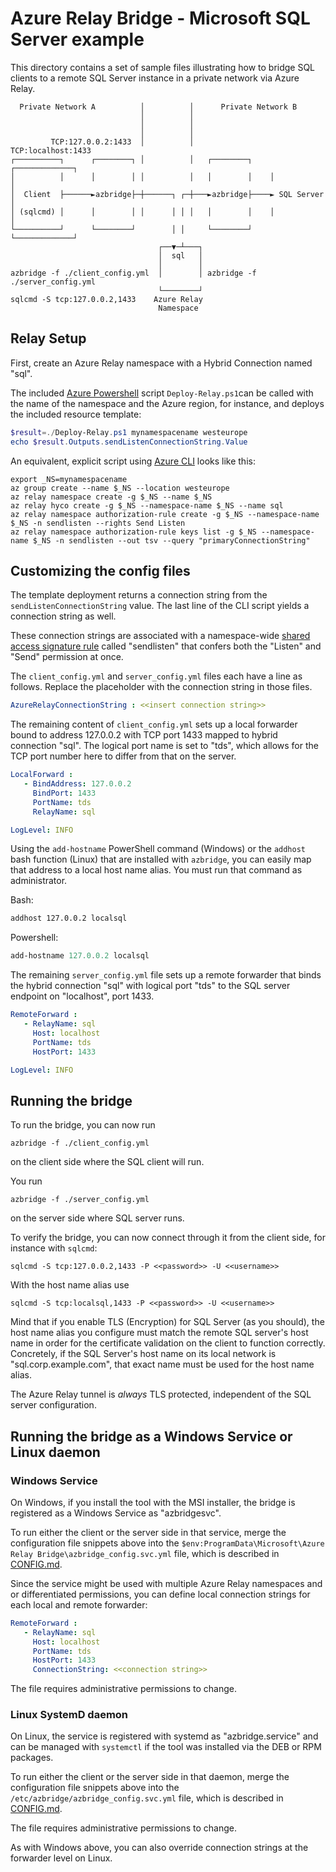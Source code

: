 # Azure Relay Bridge - Microsoft SQL Server example

This directory contains a set of sample files illustrating how to bridge SQL
clients to a remote SQL Server instance in a private network via Azure Relay.

```
  Private Network A          │          │      Private Network B
                             │          │
                             │          │
                             │          │
         TCP:127.0.0.2:1433  │          │             TCP:localhost:1433
┌──────────┐      ┌────────┐ │          │   ┌────────┐    ┌─────────────┐
│          │      │        │ │          │   │        │    │             │
│  Client  ├──────►azbridge├─┼──────┐ ┌─┼───►azbridge├────► SQL Server  │
│ (sqlcmd) │      │        │ │      │ │ │   │        │    │             │
└──────────┘      └────────┘        │ │     └────────┘    └─────────────┘
                                 ┌──▼─┴───┐
                                 │  sql   │
                                 │        │
azbridge -f ./client_config.yml  │        │ azbridge -f ./server_config.yml
                                 └────────┘
sqlcmd -S tcp:127.0.0.2,1433    Azure Relay
                                 Namespace
```

## Relay Setup

First, create an Azure Relay namespace with a Hybrid Connection named "sql". 

The included [Azure
Powershell](https://learn.microsoft.com/en-us/powershell/azure/) script
`Deploy-Relay.ps1`can be called with the name of the namespace and the Azure
region, for instance, and deploys the included resource template:

```Powershell
$result=./Deploy-Relay.ps1 mynamespacename westeurope
echo $result.Outputs.sendListenConnectionString.Value
```

An equivalent, explicit script using [Azure
CLI](https://learn.microsoft.com/en-us/cli/azure/) looks like this:

```azurecli
export _NS=mynamespacename
az group create --name $_NS --location westeurope
az relay namespace create -g $_NS --name $_NS
az relay hyco create -g $_NS --namespace-name $_NS --name sql
az relay namespace authorization-rule create -g $_NS --namespace-name $_NS -n sendlisten --rights Send Listen
az relay namespace authorization-rule keys list -g $_NS --namespace-name $_NS -n sendlisten --out tsv --query "primaryConnectionString"
```

## Customizing the config files

The template deployment returns a connection string from the
`sendListenConnectionString` value. The last line of the CLI script yields a
connection string as well.

These connection strings are associated with a namespace-wide [shared access
signature
rule](https://learn.microsoft.com/en-us/azure/azure-relay/relay-authentication-and-authorization#shared-access-signature)
called "sendlisten" that confers both the "Listen" and "Send" permission at
once.

The `client_config.yml` and `server_config.yml` files each have a line as
follows. Replace the placeholder with the connection string in those files.

```yml
AzureRelayConnectionString : <<insert connection string>>
```

The remaining content of `client_config.yml` sets up a local forwarder bound to
address 127.0.0.2 with TCP port 1433 mapped to hybrid connection "sql". The
logical port name is set to "tds", which allows for the TCP port number here to
differ from that on the server. 

```yml
LocalForward :
   - BindAddress: 127.0.0.2
     BindPort: 1433
     PortName: tds
     RelayName: sql

LogLevel: INFO
```

Using the `add-hostname` PowerShell command (Windows) or the `addhost` bash
function (Linux) that are installed with `azbridge`, you can easily map that
address to a local host name alias. You must run that command as administrator.

Bash:

```bash
addhost 127.0.0.2 localsql
```

Powershell:

```powershell
add-hostname 127.0.0.2 localsql
```

The remaining `server_config.yml` file sets up a remote forwarder that binds the hybrid connection "sql" with logical port "tds" to the SQL server endpoint on "localhost", port 1433.

```yml
RemoteForward :
   - RelayName: sql
     Host: localhost
     PortName: tds
     HostPort: 1433

LogLevel: INFO
```

## Running the bridge

To run the bridge, you can now run 

```azurecli
azbridge -f ./client_config.yml
```

on the client side where the SQL client will run.

You run 

```azurecli
azbridge -f ./server_config.yml
```

on the server side where SQL server runs.

To verify the bridge, you can now connect through it from the client side, for
instance with `sqlcmd`:

```azurecli
sqlcmd -S tcp:127.0.0.2,1433 -P <<password>> -U <<username>>
```

With the host name alias use

```azurecli
sqlcmd -S tcp:localsql,1433 -P <<password>> -U <<username>>
```

Mind that if you enable TLS (Encryption) for SQL Server (as you should), the
host name alias you configure must match the remote SQL server's host name in
order for the certificate validation on the client to function correctly.
Concretely, if the SQL Server's host name on its local network is
"sql.corp.example.com", that exact name must be used for the host name alias.

The Azure Relay tunnel is *always* TLS protected, independent of the SQL server
configuration.

## Running the bridge as a Windows Service or Linux daemon

### Windows Service

On Windows, if you install the tool with the MSI installer, the bridge is
registered as a Windows Service as "azbridgesvc".

To run either the client or the server side in that service, merge the
configuration file snippets above into the `$env:ProgramData\Microsoft\Azure Relay
Bridge\azbridge_config.svc.yml` file, which is described in
[CONFIG.md](CONFIG.md#configuration-file).

Since the service might be used with multiple Azure Relay namespaces and or
differentiated permissions, you can define local connection strings for each
local and remote forwarder:

```yml
RemoteForward :
   - RelayName: sql
     Host: localhost
     PortName: tds
     HostPort: 1433
     ConnectionString: <<connection string>>
```

The file requires administrative permissions to change.

### Linux SystemD daemon

On Linux, the service is registered with systemd as "azbridge.service" and can
be managed with `systemctl` if the tool was installed via the DEB or RPM
packages.

To run either the client or the server side in that daemon, merge the
configuration file snippets above into the
`/etc/azbridge/azbridge_config.svc.yml`  file, which is described in
[CONFIG.md](CONFIG.md#configuration-file).

The file requires administrative permissions to change.

As with Windows above, you can also override connection strings at the forwarder
level on Linux.